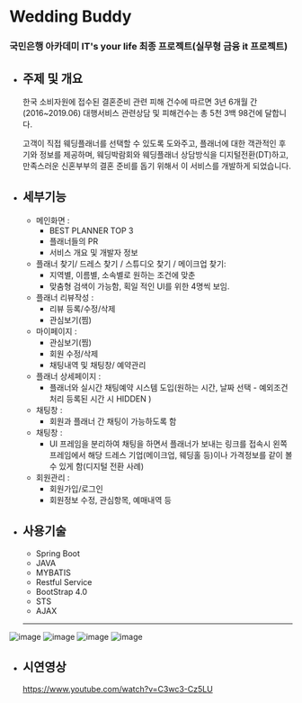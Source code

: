 # Wedding Buddy
### 국민은행 아카데미 IT's your life 최종 프로젝트(실무형 금융 it 프로젝트)
 * 주제 및 개요
   ---
   한국 소비자원에 접수된 결혼준비 관련 피해 건수에 따르면 3년 6개월 간(2016~2019.06) 대행서비스 관련상담 및 피해건수는 총 5천 3백 98건에 달합니다.
   
    고객이 직접 웨딩플래너를 선택할 수 있도록 도와주고, 플래너에 대한 객관적인 후기와 정보를 제공하며, 웨딩박람회와 웨딩플래너 상담방식을 디지털전환(DT)하고, 만족스러운 신혼부부의 결혼 준비를 돕기 위해서 이 서비스를 개발하게 되었습니다. 


* 세부기능
  ---
  + 메인화면 :
    - BEST PLANNER TOP 3
    - 플래너들의 PR
    - 서비스 개요 및 개발자 정보
  + 플래너 찾기/ 드레스 찾기 / 스튜디오 찾기 / 메이크업 찾기:
    - 지역별, 이름별, 소속별로 원하는 조건에 맞춘 
    - 맞춤형 검색이 가능함, 획일 적인 UI를 위한 4명씩 보임.
  + 플래너 리뷰작성 :
    - 리뷰 등록/수정/삭제
    - 관심보기(찜)
  + 마이페이지 :
    - 관심보기(찜)
    - 회원 수정/삭제
    - 채팅내역 및 채팅창/ 예약관리
  + 플래너 상세페이지 :
    - 플래너와 실시간 채팅예약 시스템 도입(원하는 시간, 날짜 선택 - 예외조건 처리 등록된 시간 시 HIDDEN )
  + 채팅창 :
    - 회원과 플래너 간 채팅이 가능하도록 함
  + 채팅창 :
    - UI 프레임을 분리하여 채팅을 하면서 플래너가 보내는 링크를 접속시 왼쪽 프레임에서 해당 드레스 기업(메이크업, 웨딩홀 등)이나 가격정보를 같이 볼 수 있게 함(디지털 전환 사례)
  + 회원관리 :
    - 회원가입/로그인
    - 회원정보 수정, 관심항목, 예매내역 등

* 사용기술
  ---
  + Spring Boot
  + JAVA
  + MYBATIS
  + Restful Service
  + BootStrap 4.0
  + STS
  + AJAX
  ---
![image](https://github.com/youkyoungJung/WeddingBuddy/assets/76727102/39bddd10-8bca-49f6-aadc-f71394b4498f)
![image](https://github.com/youkyoungJung/WeddingBuddy/assets/76727102/d952e6b7-ae30-4c9c-983c-d398d6af5e54)
![image](https://github.com/youkyoungJung/WeddingBuddy/assets/76727102/80e576a2-d1be-4745-b007-c75d43ea5c0f)
![image](https://github.com/youkyoungJung/WeddingBuddy/assets/76727102/9ee84546-8311-45e5-966f-50f8e62eb5ad)


* 시연영상
  ---
  https://www.youtube.com/watch?v=C3wc3-Cz5LU
  







